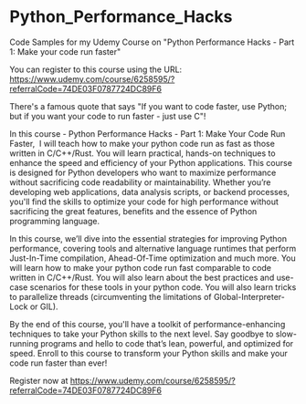 # Python_Performance_Hacks
Code Samples for my Udemy Course on "Python Performance Hacks - Part 1: Make your code run faster"

You can register to this course using the URL: https://www.udemy.com/course/6258595/?referralCode=74DE03F0787724DC89F6

There's a famous quote that says "If you want to code faster, use Python; but if you want your code to run faster - just use C"!

In this course - Python Performance Hacks - Part 1: Make Your Code Run Faster,  I will teach how to make your python code run as fast as those written in C/C++/Rust. You will learn practical, hands-on techniques to enhance the speed and efficiency of your Python applications. This course is designed for Python developers who want to maximize performance without sacrificing code readability or maintainability. Whether you’re developing web applications, data analysis scripts, or backend processes, you'll find the skills to optimize your code for high performance without sacrificing the great features, benefits and the essence of Python programming language.

In this course, we’ll dive into the essential strategies for improving Python performance, covering tools and alternative language runtimes that perform Just-In-Time compilation, Ahead-Of-Time optimization and much more. You will learn how to make your python code run fast comparable to code written in C/C++/Rust. You will also learn about the best practices and use-case scenarios for these tools in your python code. You will also learn tricks to parallelize threads (circumventing the limitations of Global-Interpreter-Lock or GIL).

By the end of this course, you'll have a toolkit of performance-enhancing techniques to take your Python skills to the next level. Say goodbye to slow-running programs and hello to code that’s lean, powerful, and optimized for speed. Enroll to this course to transform your Python skills and make your code run faster than ever!

Register now at https://www.udemy.com/course/6258595/?referralCode=74DE03F0787724DC89F6

